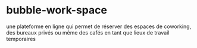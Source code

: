 # bubble-work-space
une plateforme en ligne qui permet de réserver des espaces de coworking, des bureaux privés ou même des cafés en tant que lieux de travail temporaires
